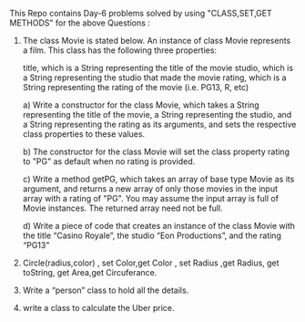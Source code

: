 This Repo contains Day-6 problems solved by using "CLASS,SET,GET METHODS" for the above Questions :

1) The class Movie is stated below. An instance of class Movie represents a film. This class has the following three properties:

    title, which is a String representing the title of the movie
    studio, which is a String representing the studio that made the movie
    rating, which is a String representing the rating of the movie (i.e. PG­13, R, etc)

    a) Write a constructor for the class Movie, which takes a String representing the title of the movie, a String representing the studio, and a String representing the rating as its arguments, and sets the respective class properties to these values.

    b) The constructor for the class Movie will set the class property rating to "PG" as default when no rating is provided.

    c) Write a method getPG, which takes an array of base type Movie as its argument, and returns a new array of only those movies in the input array with a rating of "PG". You may assume the input array is full of Movie instances. The returned array need not be full.

    d) Write a piece of code that creates an instance of the class Movie with the title “Casino Royale”, the studio “Eon Productions”, and the rating “PG­13”



2) Circle(radius,color) , set Color,get Color , set Radius ,get Radius, get toString, get Area,get Circuferance.
3) Write a “person” class to hold all the details.
4) write a class to calculate the Uber price.
